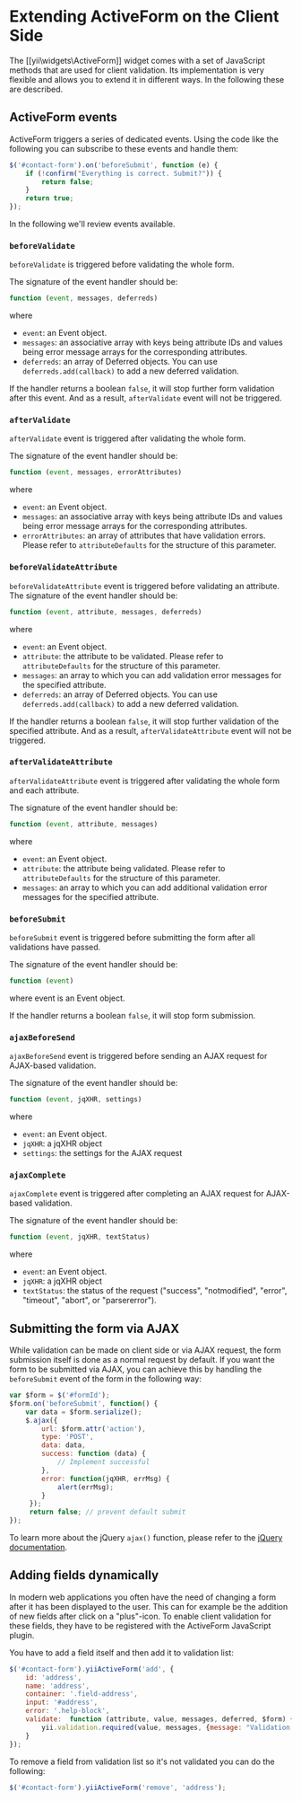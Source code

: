 Extending ActiveForm on the Client Side
=======================================

The [[yii\widgets\ActiveForm]] widget comes with a set of JavaScript methods that are used for client validation.
Its implementation is very flexible and allows you to extend it in different ways.
In the following these are described.

## ActiveForm events

ActiveForm triggers a series of dedicated events. Using the code like the following you can subscribe to these
events and handle them:

```javascript
$('#contact-form').on('beforeSubmit', function (e) {
	if (!confirm("Everything is correct. Submit?")) {
		return false;
	}
	return true;
});
```

In the following we'll review events available.

### `beforeValidate`

`beforeValidate` is triggered before validating the whole form.

The signature of the event handler should be:

```javascript
function (event, messages, deferreds)
```

where

- `event`: an Event object.
- `messages`: an associative array with keys being attribute IDs and values being error message arrays
   for the corresponding attributes.
- `deferreds`: an array of Deferred objects. You can use `deferreds.add(callback)` to add a new
   deferred validation.

If the handler returns a boolean `false`, it will stop further form validation after this event. And as
a result, `afterValidate` event will not be triggered.

### `afterValidate`

`afterValidate` event is triggered after validating the whole form.

The signature of the event handler should be:

```javascript
function (event, messages, errorAttributes)
```

where

- `event`: an Event object.
- `messages`: an associative array with keys being attribute IDs and values being error message arrays
   for the corresponding attributes.
- `errorAttributes`: an array of attributes that have validation errors. Please refer to
  `attributeDefaults` for the structure of this parameter.

### `beforeValidateAttribute`

`beforeValidateAttribute` event is triggered before validating an attribute.
The signature of the event handler should be:

```javascript
function (event, attribute, messages, deferreds)
```
     
where

- `event`: an Event object.
- `attribute`: the attribute to be validated. Please refer to `attributeDefaults` for the structure
   of this parameter.
- `messages`: an array to which you can add validation error messages for the specified attribute.
- `deferreds`: an array of Deferred objects. You can use `deferreds.add(callback)` to add
   a new deferred validation.

If the handler returns a boolean `false`, it will stop further validation of the specified attribute.
And as a result, `afterValidateAttribute` event will not be triggered.

### `afterValidateAttribute`

`afterValidateAttribute` event is triggered after validating the whole form and each attribute.

The signature of the event handler should be:

```javascript
function (event, attribute, messages)
```

where

- `event`: an Event object.
- `attribute`: the attribute being validated. Please refer to `attributeDefaults` for the structure
   of this parameter.
- `messages`: an array to which you can add additional validation error messages for the specified
   attribute.

### `beforeSubmit`

`beforeSubmit` event is triggered before submitting the form after all validations have passed.

The signature of the event handler should be:

```javascript
function (event)
```

where event is an Event object.

If the handler returns a boolean `false`, it will stop form submission.

### `ajaxBeforeSend`
         
`ajaxBeforeSend` event is triggered before sending an AJAX request for AJAX-based validation.

The signature of the event handler should be:

```javascript
function (event, jqXHR, settings)
```

where

- `event`: an Event object.
- `jqXHR`: a jqXHR object
- `settings`: the settings for the AJAX request

### `ajaxComplete`

`ajaxComplete` event is triggered after completing an AJAX request for AJAX-based validation.

The signature of the event handler should be:

```javascript
function (event, jqXHR, textStatus)
```

where

- `event`: an Event object.
- `jqXHR`: a jqXHR object
- `textStatus`: the status of the request ("success", "notmodified", "error", "timeout",
"abort", or "parsererror").

## Submitting the form via AJAX

While validation can be made on client side or via AJAX request, the form submission itself is done
as a normal request by default. If you want the form to be submitted via AJAX, you can achieve this
by handling the `beforeSubmit` event of the form in the following way:

```javascript
var $form = $('#formId');
$form.on('beforeSubmit', function() {
    var data = $form.serialize();
    $.ajax({
        url: $form.attr('action'),
        type: 'POST',
        data: data,
        success: function (data) {
            // Implement successful
        },
        error: function(jqXHR, errMsg) {
            alert(errMsg);
        }
     });
     return false; // prevent default submit
});
```

To learn more about the jQuery `ajax()` function, please refer to the [jQuery documentation](https://api.jquery.com/jQuery.ajax/).


## Adding fields dynamically

In modern web applications you often have the need of changing a form after it has been displayed to the user.
This can for example be the addition of new fields after click on a "plus"-icon.
To enable client validation for these fields, they have to be registered with the ActiveForm JavaScript plugin.

You have to add a field itself and then add it to validation list:

```javascript
$('#contact-form').yiiActiveForm('add', {
    id: 'address',
    name: 'address',
    container: '.field-address',
    input: '#address',
    error: '.help-block',
    validate:  function (attribute, value, messages, deferred, $form) {
        yii.validation.required(value, messages, {message: "Validation Message Here"});
    }
});
```

To remove a field from validation list so it's not validated you can do the following:

```javascript
$('#contact-form').yiiActiveForm('remove', 'address');
```
